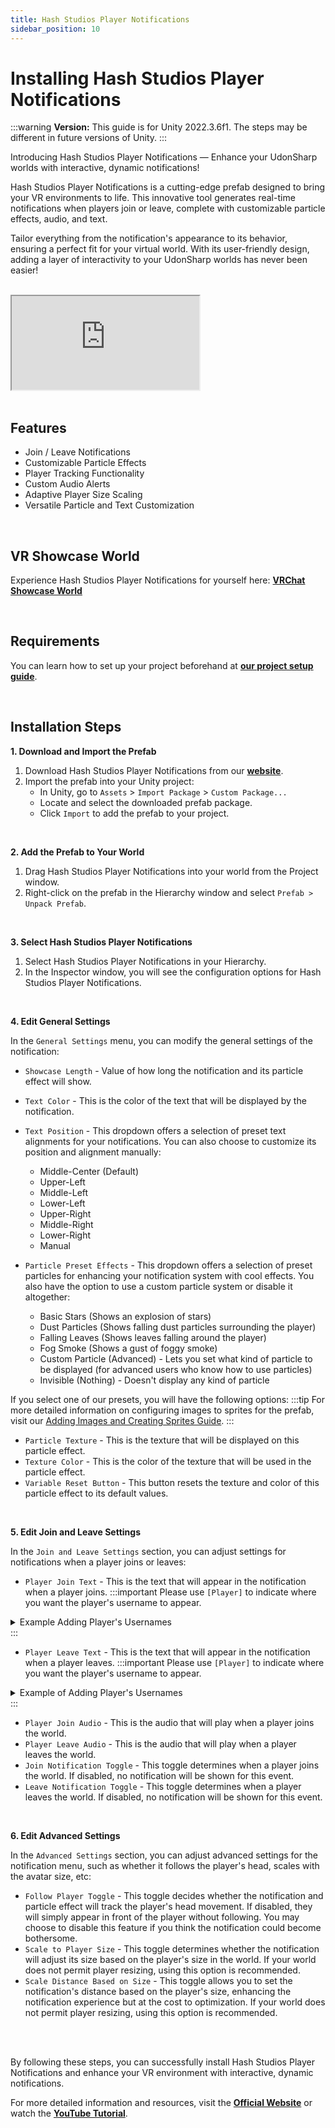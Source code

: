 ```yaml
---
title: Hash Studios Player Notifications
sidebar_position: 10
---
```


# Installing Hash Studios Player Notifications

:::warning
**Version:** This guide is for Unity 2022.3.6f1. The steps may be different in future versions of Unity.
:::

Introducing Hash Studios Player Notifications — Enhance your UdonSharp worlds with interactive, dynamic notifications!

Hash Studios Player Notifications is a cutting-edge prefab designed to bring your VR environments to life. This innovative tool generates real-time notifications when players join or leave, complete with customizable particle effects, audio, and text.

Tailor everything from the notification's appearance to its behavior, ensuring a perfect fit for your virtual world. With its user-friendly design, adding a layer of interactivity to your UdonSharp worlds has never been easier!

<br/>

<div class="responsive-video">
  <iframe src="https://www.youtube.com/embed/O7Unqx10lTs" allow="accelerometer; autoplay; encrypted-media; gyroscope; picture-in-picture" allowfullscreen></iframe>
</div>

<br/>

## Features

- Join / Leave Notifications
- Customizable Particle Effects
- Player Tracking Functionality
- Custom Audio Alerts
- Adaptive Player Size Scaling
- Versatile Particle and Text Customization

<br/>

## VR Showcase World

Experience Hash Studios Player Notifications for yourself here: **[VRChat Showcase World](https://vrchat.com/home/world/wrld_6916c9b9-36d0-4bd0-b17f-2dbe3e0a0803)**

<br/>

## Requirements

You can learn how to set up your project beforehand at **[our project setup guide](/docs/general-concepts/settingupudon)**.

<br/>

## Installation Steps

**1. Download and Import the Prefab**

1. Download Hash Studios Player Notifications from our **[website](https://www.hashstudiosllc.com/hashstudiosplayernotifications)**.
2. Import the prefab into your Unity project:
   - In Unity, go to `Assets` > `Import Package` > `Custom Package...`
   - Locate and select the downloaded prefab package.
   - Click `Import` to add the prefab to your project.

<br/>

**2. Add the Prefab to Your World**

1. Drag Hash Studios Player Notifications into your world from the Project window.
2. Right-click on the prefab in the Hierarchy window and select `Prefab > Unpack Prefab`.

<br/>

**3. Select Hash Studios Player Notifications**

1. Select Hash Studios Player Notifications in your Hierarchy.
2. In the Inspector window, you will see the configuration options for Hash Studios Player Notifications.

<br/>

**4. Edit General Settings**

In the `General Settings` menu, you can modify the general settings of the notification:

- `Showcase Length` - Value of how long the notification and its particle effect will show.
- `Text Color` - This is the color of the text that will be displayed by the notification.
- `Text Position` - This dropdown offers a selection of preset text alignments for your notifications. You can also choose to customize its position and alignment manually:
  - Middle-Center (Default)
  - Upper-Left
  - Middle-Left
  - Lower-Left
  - Upper-Right
  - Middle-Right
  - Lower-Right
  - Manual

- `Particle Preset Effects` - This dropdown offers a selection of preset particles for enhancing your notification system with cool effects. You also have the option to use a custom particle system or disable it altogether:
  - Basic Stars (Shows an explosion of stars)
  - Dust Particles (Shows falling dust particles surrounding the player)
  - Falling Leaves (Shows leaves falling around the player)
  - Fog Smoke (Shows a gust of foggy smoke)
  - Custom Particle (Advanced) - Lets you set what kind of particle to be displayed (for advanced users who know how to use particles)
  - Invisible (Nothing) - Doesn't display any kind of particle

If you select one of our presets, you will have the following options:
:::tip
For more detailed information on configuring images to sprites for the prefab, visit our [Adding Images and Creating Sprites Guide](/docs/general-concepts/unityspriteconversion/).
:::
- `Particle Texture` - This is the texture that will be displayed on this particle effect.
- `Texture Color` - This is the color of the texture that will be used in the particle effect.
- `Variable Reset Button` - This button resets the texture and color of this particle effect to its default values.

<br/>

**5. Edit Join and Leave Settings**

In the `Join and Leave Settings` section, you can adjust settings for notifications when a player joins or leaves:

- `Player Join Text` - This is the text that will appear in the notification when a player joins.
:::important
Please use `[Player]` to indicate where you want the player's username to appear.

<details>
<summary>Example Adding Player's Usernames</summary>

Assuming your player's username is MyName, `[Player] joined the lobby` as the string would look like `MyName joined the lobby`.
</details>
:::

- `Player Leave Text` - This is the text that will appear in the notification when a player leaves.
:::important
Please use `[Player]` to indicate where you want the player's username to appear.

<details>
<summary>Example of Adding Player's Usernames</summary>

Assuming your player's username is MyName, `[Player] left the lobby` as the string would look like `MyName left the lobby`.
</details>
:::

- `Player Join Audio` - This is the audio that will play when a player joins the world.
- `Player Leave Audio` - This is the audio that will play when a player leaves the world.
- `Join Notification Toggle` - This toggle determines when a player joins the world. If disabled, no notification will be shown for this event.
- `Leave Notification Toggle` - This toggle determines when a player leaves the world. If disabled, no notification will be shown for this event.

<br/>

**6. Edit Advanced Settings**

In the `Advanced Settings` section, you can adjust advanced settings for the notification menu, such as whether it follows the player's head, scales with the avatar size, etc:

- `Follow Player Toggle` - This toggle decides whether the notification and particle effect will track the player's head movement. If disabled, they will simply appear in front of the player without following. You may choose to disable this feature if you think the notification could become bothersome.
- `Scale to Player Size` - This toggle determines whether the notification will adjust its size based on the player's size in the world. If your world does not permit player resizing, using this option is recommended.
- `Scale Distance Based on Size` - This toggle allows you to set the notification's distance based on the player's size, enhancing the notification experience but at the cost to optimization. If your world does not permit player resizing, using this option is recommended.

<br/><br/>

By following these steps, you can successfully install Hash Studios Player Notifications and enhance your VR environment with interactive, dynamic notifications.

For more detailed information and resources, visit the **[Official Website](https://www.hashstudiosllc.com/hashstudiosplayernotifications)** or watch the **[YouTube Tutorial](https://youtu.be/O7Unqx10lTs)**.

